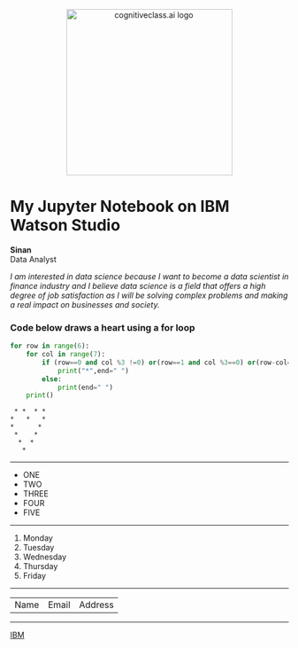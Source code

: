 <center>
    <img src="https://cf-courses-data.s3.us.cloud-object-storage.appdomain.cloud/IBMDeveloperSkillsNetwork-DS0105EN-SkillsNetwork/labs/Module2/images/SN_web_lightmode.png" width="300" alt="cognitiveclass.ai logo">
</center>

<h1>My Jupyter Notebook on IBM Watson Studio</h1>

__Sinan__<br>
Data Analyst

_I am interested in data science because I want to become a data scientist in finance industry and I believe data science is a field that offers a high degree of job satisfaction as I will be solving complex problems and making a real impact on businesses and society._

<h3>Code below draws a heart using a for loop</h3>


```python
for row in range(6):  
    for col in range(7):  
        if (row==0 and col %3 !=0) or(row==1 and col %3==0) or(row-col==2) or(row+col==8):  
            print("*",end=" ")  
        else:  
            print(end=" ")  
    print() 
```

     * *  * *  
    *   *   * 
    *      * 
     *    *  
      *  *   
       *    


<hr>
<ul>
    <li>ONE</li>
    <li>TWO</li>
    <li>THREE</li>
    <li>FOUR</li>
    <li>FIVE</li>
</ul>
<hr>
<ol>
    <li>Monday</li>
    <li>Tuesday</li>
    <li>Wednesday</li>
    <li>Thursday</li>
    <li>Friday</li>
</ol>
<hr>
<table>
  <tr>
    <td>Name</td>
    <td>Email</td>
    <td>Address</td>
  </tr>
</table>
<hr>
<a href="https://www.ibm.com/us-en/">IBM</a>
